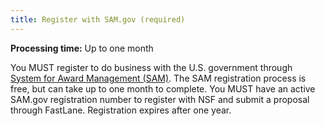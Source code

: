 ```yaml
---
title: Register with SAM.gov (required)
---
```

**Processing time:** Up to one month

You MUST register to do business with the U.S. government through [System for Award Management (SAM)](https://www.sam.gov/SAM/). The SAM registration process is free, but can take up to one month to complete. You MUST have an active SAM.gov registration number to register with NSF and submit a proposal through FastLane. Registration expires after one year.
